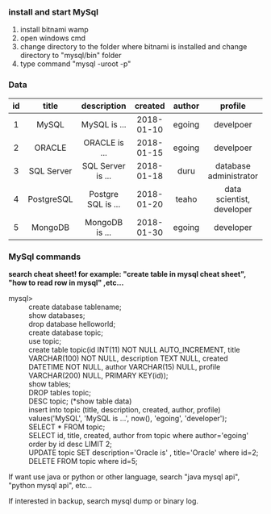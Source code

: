 ### install and start MySql
1. install bitnami wamp
2. open windows cmd
3. change directory to the folder where bitnami is installed and change directory to "mysql/bin" folder
4. type command "mysql -uroot -p"

### Data
| id   | title         | description     | created      | author | profile    |
| :--: | :-----------: | :-------------: | :----------: | :----: | :--------: |
| 1    | MySQL | MySQL is ...    | 2018-01-10   | egoing | develpoer  |
| 2    | ORACLE | ORACLE is ...   | 2018-01-15   | egoing | develpoer  |
| 3    | SQL Server | SQL Server is ... | 2018-01-18   | duru | database administrator  |
| 4    | PostgreSQL | Postgre SQL is ... | 2018-01-20   | teaho | data scientist, developer  |
| 5    | MongoDB | MongoDB is ... | 2018-01-30   | egoing | developer  |


### MySql commands
**search cheat sheet! for example: "create table in mysql cheat sheet", "how to read row in mysql" ,etc...**
<dl>
  <dt>mysql></dt>
  <dd>create database tablename;</dd>
  <dd>show databases;</dd>
  <dd>drop database helloworld;</dd>
	<dd>create database topic;</dd>
	<dd>use topic;</dd>
	<dd>create table topic(id INT(11) NOT NULL AUTO_INCREMENT, title VARCHAR(100) NOT NULL, description TEXT NULL, created DATETIME NOT NULL,     author VARCHAR(15) NULL, profile VARCHAR(200) NULL, PRIMARY KEY(id));</dd>
	<dd>show tables;</dd>
	<dd>DROP tables topic;</dd>
	<dd>DESC topic; (*show table data)</dd>
	<dd>insert into topic (title, description, created, author, profile) values('MySQL', 'MySQL is ...', now(), 'egoing', 'developer');</dd>
	<dd>SELECT * FROM topic;</dd>
	<dd>SELECT id, title, created, author from topic where author='egoing' order by id desc LIMIT 2;</dd>
	<dd>UPDATE topic SET description='Oracle is' , title='Oracle' where id=2;</dd>
	<dd>DELETE FROM topic where id=5;</dd>
 </dl>

If want use java or python or other language, search "java mysql api", "python mysql api", etc...

If interested in backup, search mysql dump or binary log.
